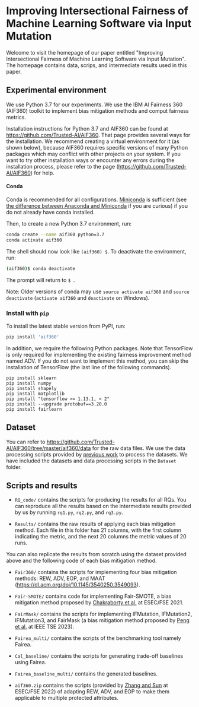 # Improving Intersectional Fairness of Machine Learning Software via Input Mutation

Welcome to visit the homepage of our paper entitled "Improving Intersectional Fairness of Machine Learning Software via Input Mutation". The homepage contains data, scrips, and intermediate results used in this paper.

## Experimental environment

We use Python 3.7 for our experiments. We use the IBM AI Fairness 360 (AIF360) toolkit to implement bias mitigation methods and comput fairness metrics. 

Installation instructions for Python 3.7 and AIF360 can be found at https://github.com/Trusted-AI/AIF360. That page provides several ways for the installation. We recommend creating a virtual environment for it (as shown below), because AIF360 requires specific versions of many Python packages which may conflict with other projects on your system. If you want to try other installation ways or encounter any errors during the installation process, please refer to the page (https://github.com/Trusted-AI/AIF360) for help.

#### Conda

Conda is recommended for all configurations. [Miniconda](https://conda.io/miniconda.html)
is sufficient (see [the difference between Anaconda and
Miniconda](https://conda.io/docs/user-guide/install/download.html#anaconda-or-miniconda)
if you are curious) if you do not already have conda installed.

Then, to create a new Python 3.7 environment, run:

```bash
conda create --name aif360 python=3.7
conda activate aif360
```

The shell should now look like `(aif360) $`. To deactivate the environment, run:

```bash
(aif360)$ conda deactivate
```

The prompt will return to `$ `.

Note: Older versions of conda may use `source activate aif360` and `source
deactivate` (`activate aif360` and `deactivate` on Windows).

### Install with `pip`

To install the latest stable version from PyPI, run:

```bash
pip install 'aif360'
```

[comment]: <> (This toolkit can be installed as follows:)

[comment]: <> (```)

[comment]: <> (pip install aif360)

[comment]: <> (```)

[comment]: <> (More information on installing AIF360 can be found on https://github.com/Trusted-AI/AIF360.)

In addition, we require the following Python packages. Note that TensorFlow is only required for implementing the existing fairness improvement method named ADV. If you do not want to implement this method, you can skip the installation of TensorFlow (the last line of the following commands).
```
pip install sklearn
pip install numpy
pip install shapely
pip install matplotlib
pip install "tensorflow >= 1.13.1, < 2"
pip install --upgrade protobuf==3.20.0
pip install fairlearn
```

## Dataset

You can refer to https://github.com/Trusted-AI/AIF360/tree/master/aif360/data for the raw data files. We use the data processing scripts provided by [previous work](https://ieeexplore.ieee.org/document/9951398) to process the datasets. We have included the datasets and data processing scripts in the ```Dataset``` folder.


## Scripts and results

* ```RQ_code/``` contains the scripts for producing the results for all RQs. You can reproduce all the results based on the intermediate results provided by us by running ```rq1.py```, ```rq2.py```, and ```rq3.py```.

* ```Results/``` contains the raw results of applying each bias mitigation method. Each file in this folder has 21 columns, with the first column indicating the metric, and the next 20 columns the metric values of 20 runs.

You can also replicate the results from scratch using the dataset provided above and the following code of each bias mitigation method.

* ```Fair360/``` contains the scripts for implementing four bias mitigation methods: REW, ADV, EOP, and MAAT (https://dl.acm.org/doi/10.1145/3540250.3549093).

* ```Fair-SMOTE/``` contains code for implementing Fair-SMOTE, a bias mitigation method proposed by [Chakraborty et al.](https://doi.org/10.1145/3468264.3468537) at ESEC/FSE 2021.

* ```FairMask/``` contains the scripts for implementing IFMutation, IFMutation2, IFMutation3, and FairMask (a bias mitigation method proposed by [Peng et al.](https://ieeexplore.ieee.org/document/9951398) at IEEE TSE 2023). 

* ```Fairea_multi/``` contains the scripts of the benchmarking tool namely Fairea.

* ```Cal_baseline/``` contains the scripts for generating trade-off baselines using Fairea.

* ```Fairea_baseline_multi/``` contains the generated baselines.

* ```aif360.zip``` contains the scripts (provided by [Zhang and Sun](https://github.com/zhangmengling/Adaptive_Fairness_Improvement) at ESEC/FSE 2022) of adapting REW, ADV, and EOP to make them applicable to multiple protected attributes.
  
